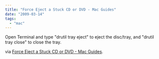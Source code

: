 ```yaml
---
title: "Force Eject a Stuck CD or DVD - Mac Guides"
date: "2009-03-14"
tags: 
  - "mac"
---
```


Open Terminal and type "drutil tray eject" to eject the disc/tray, and "drutil tray close" to close the tray.

via [Force Eject a Stuck CD or DVD - Mac Guides](http://guides.macrumors.com/Force_Eject_a_Stuck_CD_or_DVD).
